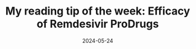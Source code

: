 ---
title: "My reading tip of the week: Efficacy of Remdesivir ProDrugs"  
summary: The efficacy of triphosphate formation of remdesivir is dependent on ProTide substitution 
date: 2024-05-24
tags:
  - Medicinal Chemistry
  - Antivirals
draft: true
---